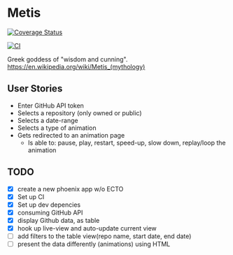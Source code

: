 # Metis

[![Coverage Status](https://coveralls.io/repos/github/susanwalker/metis/badge.svg?branch=main)](https://coveralls.io/github/susanwalker/metis?branch=main)

[![CI](https://github.com/susanwalker/metis/actions/workflows/ci.yml/badge.svg)](https://github.com/susanwalker/metis/actions/workflows/ci.yml)

Greek goddess of "wisdom and cunning".
https://en.wikipedia.org/wiki/Metis_(mythology)

## User Stories

* Enter GitHub API token
* Selects a repository (only owned or public)
* Selects a date-range
* Selects a type of animation
* Gets redirected to an animation page
  * Is able to: pause, play, restart, speed-up, slow down, replay/loop the animation

## TODO

* [X] create a new phoenix app w/o ECTO
* [X] Set up CI
* [X] Set up dev depencies
* [X] consuming GitHub API
* [X] display Github data, as table
* [X] hook up live-view and auto-update current view
* [ ] add filters to the table view(repo name, start date, end date)
* [ ] present the data differently (animations) using HTML
